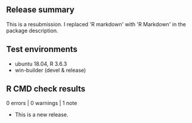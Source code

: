 ## Release summary

This is a resubmission. I replaced 'R markdown' with 'R Markdown' in the 
package description.

## Test environments

* ubuntu 18.04, R 3.6.3
* win-builder (devel & release)

## R CMD check results

0 errors | 0 warnings | 1 note

* This is a new release.
